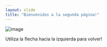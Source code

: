 ```yaml
---
layout: slide
title: "Bienvenidos a la segunda página!"
---
```

![image](https://user-images.githubusercontent.com/81016606/111880737-76c68000-89ad-11eb-8d01-95faa99bee44.png)

Utiliza la flecha hacia la izquierda para volver!
